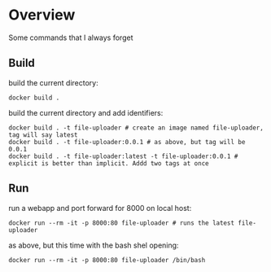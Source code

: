 # Overview

Some commands that I always forget

## Build

build the current directory:

    docker build .

build the current directory and add identifiers:

    docker build . -t file-uploader # create an image named file-uploader, tag will say latest
    docker build . -t file-uploader:0.0.1 # as above, but tag will be 0.0.1
    docker build . -t file-uploader:latest -t file-uploader:0.0.1 # explicit is better than implicit. Addd two tags at once

## Run

run a webapp and port forward for 8000 on local host:
    
    docker run --rm -it -p 8000:80 file-uploader # runs the latest file-uploader

as above, but this time with the bash shel opening:

    docker run --rm -it -p 8000:80 file-uploader /bin/bash